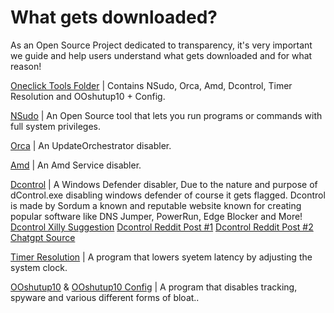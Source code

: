 # What gets downloaded?
As an Open Source Project dedicated to transparency, it's very important we guide and help users understand what gets downloaded and for what reason!

[Oneclick Tools Folder](https://github.com/QuakedK/Oneclick/raw/refs/heads/main/Downloads/OneclickTools.zip) | Contains NSudo, Orca, Amd, Dcontrol, Timer Resolution and OOshutup10 + Config.

[NSudo](https://github.com/M2TeamArchived/NSudo/releases/tag/9.0-Preview1) | An Open Source tool that lets you run programs or commands with full system privileges.

[Orca](https://github.com/QuakedK/Orca) | An UpdateOrchestrator disabler.

[Amd](https://github.com/QuakedK/Downloads/blob/main/AMD%20Bloat.bat) | An Amd Service disabler.

[Dcontrol](https://www.sordum.org/9480/defender-control-v2-1/) | A Windows Defender disabler, Due to the nature and purpose of dControl.exe disabling windows defender of course it gets flagged. Dcontrol is made by Sordum a known and reputable website known for creating popular software like DNS Jumper, PowerRun, Edge Blocker and More!
[Dcontrol Xilly Suggestion](https://www.youtube.com/watch?v=8HM35kG3C7c)
[Dcontrol Reddit Post #1](https://www.reddit.com/r/antivirus/comments/172uziw/sordums_defender_control/)
[Dcontrol Reddit Post #2](https://www.reddit.com/r/windows/comments/tcqiwm/hey_guys_can_someone_say_if_dcontrol_is_safe_link/)
[Chatgpt Source](https://chatgpt.com/share/675358f0-a5d0-800d-97ca-b11fa24b5430)

[Timer Resolution](https://github.com/valleyofdoom/TimerResolution/releases/tag/SetTimerResolution-v1.0.0) | A program that lowers syetem latency by adjusting the system clock.

[OOshutup10](https://dl5.oo-software.com/files/ooshutup10/OOSU10.exe) & [OOshutup10 Config](https://drive.google.com/uc?export=download&id=1v7N241A58mn__45YSQCsn2lelrz7yR6_) | A program that disables tracking, spyware and various different forms of bloat..
